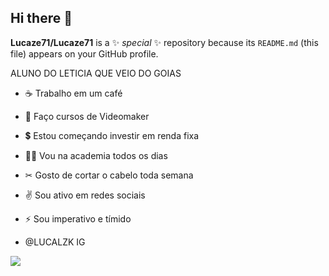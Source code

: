 ## Hi there 👋


**Lucaze71/Lucaze71** is a ✨ _special_ ✨ repository because its `README.md` (this file) appears on your GitHub profile.

ALUNO DO LETICIA QUE VEIO DO GOIAS
- ☕ Trabalho em um café
- 🤳 Faço cursos de Videomaker
- 💲 Estou começando investir em renda fixa
- 🏋️‍♀️ Vou na academia todos os dias
- ✂ Gosto de cortar o cabelo toda semana
- ✌ Sou ativo em redes sociais
- ⚡ Sou imperativo e tímido

- @LUCALZK IG

![](https://media1.tenor.com/m/Pny2LnvNcukAAAAC/vonada-vounada.gif)
